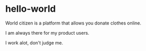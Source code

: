 # hello-world
World citizen is a platform that allows you donate clothes online.




I am always there for my product users.




I work alot, don't judge me.
